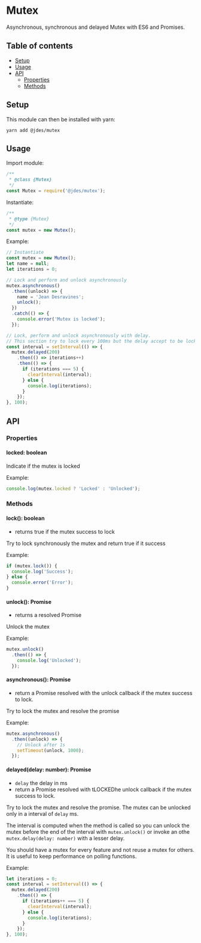 # Mutex

Asynchronous, synchronous and delayed Mutex with ES6 and Promises.


## Table of contents

* [Setup](#setup)
* [Usage](#usage)
* [API](#api)
  * [Properties](#properties) 
  * [Methods](#methods) 


## Setup

This module can then be installed with yarn:
```shell
yarn add @jdes/mutex
```

## Usage

Import module:

```javascript
/**
 * @class {Mutex}
 */
const Mutex = require('@jdes/mutex');
```

Instantiate:

```javascript
/**
 * @type {Mutex}
 */
const mutex = new Mutex();
```

Example:

```javascript
// Instantiate
const mutex = new Mutex();
let name = null;
let iterations = 0;

// Lock and perform and unlock asynchronously
mutex.asynchronous()
  .then((unlock) => {
    name = 'Jean Desravines';
    unlock();
  })
  .catch(() => {
    console.error('Mutex is locked');
  });

// Lock, perform and unlock asynchronously with delay.
// This section try to lock every 100ms but the delay accept to be locked every 200ms.
const interval = setInterval(() => {
  mutex.delayed(200)
    .then(() => iterations++)
    .then(() => {
      if (iterations === 5) {
        clearInterval(interval);
      } else {
        console.log(iterations);
      }
    });
}, 100);
```


## API

### Properties

#### locked: boolean

Indicate if the mutex is locked

Example:

```javascript
console.log(mutex.locked ? 'Locked' : 'Unlocked');
```

### Methods

#### lock(): boolean

* returns true if the mutex success to lock

Try to lock synchronously the mutex and return true if it success

Example:

```javascript
if (mutex.lock()) {
  console.log('Success');
} else {
  console.error('Error');
}
```

#### unlock(): Promise

* returns a resolved Promise

Unlock the mutex

Example:

```javascript
mutex.unlock()
  .then(() => {
    console.log('Unlocked');
  });
```

#### asynchronous(): Promise

* return a Promise resolved with the unlock callback if the mutex success to lock.

Try to lock the mutex and resolve the promise

Example:

```javascript
mutex.asynchronous()
  .then((unlock) => {
    // Unlock after 1s
    setTimeout(unlock, 1000);
  });
```

#### delayed(delay: number): Promise

* `delay` the delay in ms
* return a Promise resolved with tLOCKEDhe unlock callback if the mutex success to lock.

Try to lock the mutex and resolve the promise.
The mutex can be unlocked only in a interval of `delay` ms.

The interval is computed when the method is called so you can unlock the mutex before the end of the interval with
`mutex.unlock()` or
invoke an othe `mutex.delay(delay: number)` with a lesser delay.

You should have a mutex for every feature and not reuse a mutex for others.
It is useful to keep performance on polling functions.

Example:

```javascript
let iterations = 0;
const interval = setInterval(() => {
  mutex.delayed(200)
    .then(() => {
      if (iterations++ === 5) {
        clearInterval(interval);
      } else {
        console.log(iterations);
      }
    });
}, 100);
```
